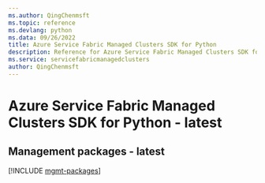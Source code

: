 ```yaml
---
ms.author: QingChenmsft
ms.topic: reference
ms.devlang: python
ms.data: 09/26/2022
title: Azure Service Fabric Managed Clusters SDK for Python
description: Reference for Azure Service Fabric Managed Clusters SDK for Python
ms.service: servicefabricmanagedclusters
author: QingChenmsft
---
```

# Azure Service Fabric Managed Clusters SDK for Python - latest

## Management packages - latest
[!INCLUDE [mgmt-packages](service-fabric-managed-clusters-mgmt-index.md)]